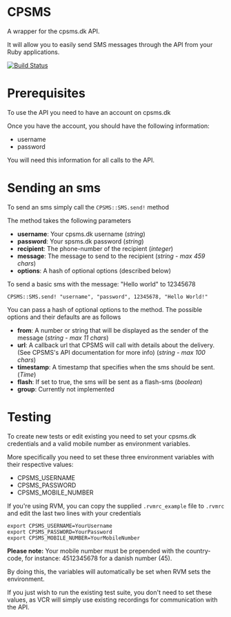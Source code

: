 # CPSMS

A wrapper for the cpsms.dk API.

It will allow you to easily send SMS messages through the API from your Ruby applications.

[![Build Status](https://circleci.com/gh/gfish/cpsms/tree/master.svg?style=svg&circle-token=a13b3c3f30bf5a75d9dd20cf2a568e20760dc9b4)](https://circleci.com/gh/gfish/cpsms/tree/master)

# Prerequisites

To use the API you need to have an account on cpsms.dk

Once you have the account, you should have the following information:

* username
* password

You will need this information for all calls to the API.

# Sending an sms

To send an sms simply call the ```CPSMS::SMS.send!``` method

The method takes the following parameters

* **username**: Your cpsms.dk username (*string*)
* **password**: Your spsms.dk password (*string*)
* **recipient**: The phone-number of the recipient (*integer*)
* **message**: The message to send to the recipient (*string - max 459 chars*)
* **options**: A hash of optional options (described below)

To send a basic sms with the message: "Hello world" to 12345678

    CPSMS::SMS.send! "username", "password", 12345678, "Hello World!"

You can pass a hash of optional options to the method. The possible options and their defaults are as follows

* **from**: A number or string that will be displayed as the sender of the message (*string - max 11 chars*)
* **url**: A callback url that CPSMS will call with details about the delivery. (See CPSMS's API documentation for more info) (*string - max 100 chars*)
* **timestamp**: A timestamp that specifies when the sms should be sent. (*Time*)
* **flash**: If set to true, the sms will be sent as a flash-sms (*boolean*)
* **group**: Currently not implemented

# Testing

To create new tests or edit existing you need to set your cpsms.dk credentials and a valid mobile number as environment variables.

More specifically you need to set these three environment variables with their respective values:

* CPSMS_USERNAME
* CPSMS_PASSWORD
* CPSMS_MOBILE_NUMBER

If you're using RVM, you can copy the supplied ```.rvmrc_example``` file to ```.rvmrc``` and edit the last two lines with your credentials

    export CPSMS_USERNAME=YourUsername
    export CPSMS_PASSWORD=YourPassword
    export CPSMS_MOBILE_NUMBER=YourMobileNumber

**Please note:** Your mobile number must be prepended with the country-code, for instance: 4512345678 for a danish number (45).

By doing this, the variables will automatically be set when RVM sets the environment.

If you just wish to run the existing test suite, you don't need to set these values, as VCR will simply use existing recordings for communication with the API.
